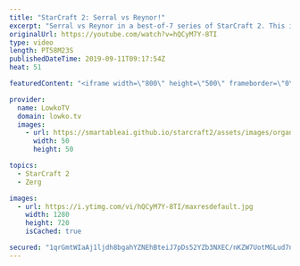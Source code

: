 ```yaml
---
title: "StarCraft 2: Serral vs Reynor!"
excerpt: "Serral vs Reynor in a best-of-7 series of StarCraft 2. This is the Grand Finals of the World Championship Series Fall.  Get more videos & support my work: http://www.patreon.com/lowkotv  Be part of the community on Discord: http://discord.gg/lowkotv The hardware setup I use: https://lowko.tv/setup/"
originalUrl: https://youtube.com/watch?v=hQCyM7Y-8TI
type: video
length: PT58M23S
publishedDateTime: 2019-09-11T09:17:54Z
heat: 51

featuredContent: "<iframe width=\"800\" height=\"500\" frameborder=\"0\" src=\"https://www.youtube.com/embed/hQCyM7Y-8TI\" allow=\"accelerometer; autoplay; encrypted-media; gyroscope; picture-in-picture\" allowfullscreen></iframe>"

provider:
  name: LowkoTV
  domain: lowko.tv
  images:
    - url: https://smartableai.github.io/starcraft2/assets/images/organizations/lowko.tv-50x50.jpg
      width: 50
      height: 50

topics:
  - StarCraft 2
  - Zerg

images:
  - url: https://i.ytimg.com/vi/hQCyM7Y-8TI/maxresdefault.jpg
    width: 1280
    height: 720
    isCached: true

secured: "1qrGmtWIaAj1ljdh8bgahYZNEhBteiJ7pDs52YZb3NXEC/nKZW7UotMGLud7nSTQUZRhSojdrPTezpTEzga0NlKQIa2Kkpqrf8WlE86CNyIValDtAYcVIWxqw6El3H2D7omx+f+nxFZJeEe1+UJZEXqC8/ldr+eEryVN2oPLdqQEzGTywS5nmvJGiDtUdcaRWyqHkNUfqk6LtAWhSVml6wT0hqxjcVvFlDbn5t+2xQ5m2sXINk7vbRPAqUCXpUygmDIrxJ2myFgpyqsSH9Qc07Ei0MdfNCtltdeEA6Kzfq+/XhjtaAehEBvxe3YnelbYkLLknGCOLKaVBOjWhv2AdNGhaCESss9DbpNAwYTQf+qYxSFZ4GV5EtxLB2eteOJOrqluy1LzUnYymamhJzk8pvanEB6t0qlIMSreHGAWPvWsyLrdUtPMvLQyWPCZHWS1;ACCB8SP3PdMEglvRwbgUQg=="
---
```


